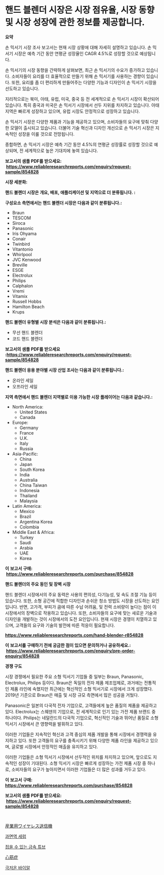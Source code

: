 <p><h1>핸드 블렌더 시장은 시장 점유율, 시장 동향 및 시장 성장에 관한 정보를 제공합니다.</h1></p><p><strong>요약</strong></p>
<p><p>손 믹서기 시장 조사 보고서는 현재 시장 상황에 대해 자세히 설명하고 있습니다. 손 믹서기 시장은 예측 기간 동안 연평균 성장율인 CAGR 4.5%로 성장할 것으로 예상됩니다.</p><p>손 믹서기의 시장 동향을 간략하게 살펴보면, 최근 손 믹서기의 수요가 증가하고 있습니다. 소비자들이 요리를 더 효율적으로 만들기 위해 손 믹서기를 사용하는 경향이 있습니다. 또한, 요리를 좀 더 편리하게 만들어주는 다양한 기능과 디자인이 손 믹서기 시장을 선도하고 있습니다.</p><p>지리적으로는 북미, 아태, 유럽, 미국, 중국 등 전 세계적으로 손 믹서기 시장이 확산되어 있습니다. 특히 중국과 미국은 손 믹서기 시장에서 선두 지위를 차지하고 있습니다. 아태 지역은 빠르게 성장하고 있으며, 유럽 시장도 안정적으로 성장하고 있습니다.</p><p>손 믹서기 시장은 다양한 제품과 기능을 제공하고 있으며, 소비자들의 요구에 맞춰 다양한 모델이 출시되고 있습니다. 더불어 기술 혁신과 디자인 개선으로 손 믹서기 시장은 지속적인 성장을 이룰 것으로 전망됩니다.</p><p>종합하면, 손 믹서기 시장은 예측 기간 동안 4.5%의 연평균 성장률로 성장할 것으로 예상되며, 전 세계적으로 높은 기대치에 놓여 있습니다.</p></p>
<p><strong>보고서의 샘플 PDF를 받으세요: &nbsp;<a href="https://www.reliableresearchreports.com/enquiry/request-sample/854828">https://www.reliableresearchreports.com/enquiry/request-sample/854828</a></strong></p>
<p><strong>시장 세분화:</strong></p>
<p><strong> 핸드 블렌더 시장은 개요, 배포, 애플리케이션 및 지역으로 더 분류됩니다. :</strong></p>
<p><strong>구성요소 측면에서는 핸드 블렌더 시장은 다음과 같이 분류됩니다.:</strong></p>
<p><ul><li>Braun</li><li>TESCOM</li><li>Siroca</li><li>Panasonic</li><li>Iris Ohyama</li><li>Conair</li><li>Twinbird</li><li>Vitantonio</li><li>Whirlpool</li><li>JVC Kenwood</li><li>Breville</li><li>ESGE</li><li>Electrolux</li><li>Philips</li><li>Calphalon</li><li>Vremi</li><li>Vitamix</li><li>Russell Hobbs</li><li>Hamilton Beach</li><li>Krups</li></ul></p>
<p><strong> 핸드 블렌더 유형별 시장 분석은 다음과 같이 분류됩니다.:</strong></p>
<p><ul><li>무선 핸드 블렌더</li><li>코드 핸드 블렌더</li></ul></p>
<p><strong>보고서의 샘플 PDF를 받으세요 :<a href="https://www.reliableresearchreports.com/enquiry/request-sample/854828">https://www.reliableresearchreports.com/enquiry/request-sample/854828</a></strong></p>
<p><strong> 핸드 블렌더 응용 분야별 시장 산업 조사는 다음과 같이 분류됩니다.:</strong></p>
<p><ul><li>온라인 세일</li><li>오프라인 세일</li></ul></p>
<p><strong>지역 측면에서 핸드 블렌더 지역별로 이용 가능한 시장 플레이어는 다음과 같습니다.:</strong></p>
<p><ul>
    <li>
        North America:
        <ul>
            <li>United States</li>
            <li>Canada</li>
        </ul>
    </li>
    <li>
        Europe:
        <ul>
            <li>Germany</li>
            <li>France</li>
            <li>U.K.</li>
            <li>Italy</li>
            <li>Russia</li>
        </ul>
    </li>
    <li>
        Asia-Pacific:
        <ul>
            <li>China</li>
            <li>Japan</li>
            <li>South Korea</li>
            <li>India</li>
            <li>Australia</li>
            <li>China Taiwan</li>
            <li>Indonesia</li>
            <li>Thailand</li>
            <li>Malaysia</li>
        </ul>
    </li>
    <li>
        Latin America:
        <ul>
            <li>Mexico</li>
            <li>Brazil</li>
            <li>Argentina Korea</li>
            <li>Colombia</li>
        </ul>
    </li>
    <li>
        Middle East & Africa:
        <ul>
            <li>Turkey</li>
            <li>Saudi</li>
            <li>Arabia</li>
            <li>UAE</li>
            <li>Korea</li>
        </ul>
    </li>
    </ul></p>
<p><strong>이 보고서 구매: &nbsp;<a href="https://www.reliableresearchreports.com/purchase/854828">https://www.reliableresearchreports.com/purchase/854828</a></strong></p>
<p><strong>핸드 블렌더의 주요 동인 및 장벽 시장</strong></p>
<p><p>핸드 블렌더 시장에서의 주요 동력은 사용의 편의성, 다기능성, 및 속도 조절 기능 등이 있습니다. 또한, 소형 공간에 적합한 디자인과 손쉬운 청소 방법도 시장을 선도하는 요인입니다. 반면, 고가격, 부피가 큼에 따른 수납 어려움, 및 전력 소비량이 높다는 점이 이 시장에서의 장벽으로 작용하고 있습니다. 또한, 소비자들의 요구에 맞는 새로운 기술과 디자인을 개발하는 것이 시장에서의 도전 요인입니다. 현재 시장은 경쟁이 치열하고 있으며, 고객들의 요구와 기술의 발전에 따른 적응이 필요합니다.</p></p>
<p><strong><a href="https://www.reliableresearchreports.com/hand-blender-r854828">https://www.reliableresearchreports.com/hand-blender-r854828</a></strong></p>
<p><strong>이 보고서를 구매하기 전에 궁금한 점이 있으면 문의하거나 공유하세요.: &nbsp;<a href="https://www.reliableresearchreports.com/enquiry/pre-order-enquiry/854828">https://www.reliableresearchreports.com/enquiry/pre-order-enquiry/854828</a></strong></p>
<p><strong>경쟁 구도</strong></p>
<p><p>시장 경쟁에서 필요한 주요 소형 믹서기 기업들 중 일부는 Braun, Panasonic, Electrolux, Philips 등이다. Braun은 독일의 전자 제품 제조업체로, 과거에는 전통적인 제품 라인에 속했지만 최근에는 혁신적인 소형 믹서기로 시장에서 크게 성장했다. 2019년 기준으로 Braun은 매출 및 시장 규모 측면에서 많은 성공을 거뒀다.</p><p>Panasonic은 일본의 다국적 전자 기업으로, 고객들에게 높은 품질의 제품을 제공하고 있다. Electrolux는 스웨덴의 기업으로, 전 세계적으로 인기 있는 가전 제품 브랜드 중 하나이다. Philips는 네덜란드의 다국적 기업으로, 혁신적인 기술과 뛰어난 품질로 소형 믹서기 시장에서 큰 영향력을 발휘하고 있다.</p><p>이러한 기업들은 지속적인 혁신과 고객 중심의 제품 개발을 통해 시장에서 경쟁력을 유지하고 있다. 또한 고객들의 요구를 충족시키기 위해 다양한 제품 라인을 제공하고 있으며, 글로벌 시장에서 안정적인 매출을 유지하고 있다.</p><p>이러한 기업들은 소형 믹서기 시장에서 선두적인 위치를 차지하고 있으며, 앞으로도 지속적인 성장이 기대된다. 소형 믹서기 시장은 빠르게 성장하는 가전 제품 시장 중 하나로, 소비자들의 요구가 높아지면서 이러한 기업들은 더 많은 성과를 거두고 있다.</p></p>
<p><strong>이 보고서 구매: &nbsp; <a href="https://www.reliableresearchreports.com/purchase/854828">https://www.reliableresearchreports.com/purchase/854828</a></strong></p>
<p><strong>보고서의 샘플 PDF를 받으세요: &nbsp;<a href="https://www.reliableresearchreports.com/enquiry/request-sample/854828">https://www.reliableresearchreports.com/enquiry/request-sample/854828</a></strong><strong></strong></p>
<p>&nbsp;</p>
<p><p><a href="https://medium.com/@kaydenjohns1964/%E7%94%A3%E6%A5%AD%E7%94%A8%E7%84%A1%E7%B7%9A%E9%80%81%E4%BF%A1%E6%A9%9F%E5%B8%82%E5%A0%B4%E8%A6%8F%E6%A8%A1-%E5%B8%82%E5%A0%B4%E5%B1%95%E6%9C%9B%E3%81%A8%E5%B8%82%E5%A0%B4%E4%BA%88%E6%B8%AC-2024%E5%B9%B4%E3%81%8B%E3%82%892031%E5%B9%B4-bd24d0521290">産業用ワイヤレス送信機</a></p><p><a href="https://github.com/JackieFauhey9089475/Market-Research-Report-List-1/blob/main/141566516410.md">과면역 세럼</a></p><p><a href="https://medium.com/@kellylyncyh543964/%ED%9C%B4%EB%8C%80-%EA%B0%80%EB%8A%A5%ED%95%9C-%EA%B8%88%EC%86%8D-%EA%B4%80-%EC%8B%9C%EC%9E%A5-2031%EB%85%84%EA%B9%8C%EC%A7%80%EC%9D%98-%ED%8A%B8%EB%A0%8C%EB%93%9C-%EC%98%88%EC%B8%A1-%EB%B0%8F-%EA%B2%BD%EC%9F%81-%EB%B6%84%EC%84%9D-b1de5220d37b">접을 수 있는 금속 튜브</a></p><p><a href="https://medium.com/@saigekulas/%E5%BF%83%E7%AD%8B%E7%97%87%E5%B8%82%E5%A0%B4-%E3%82%BF%E3%82%A4%E3%83%97-%E3%82%A2%E3%83%97%E3%83%AA%E3%82%B1%E3%83%BC%E3%82%B7%E3%83%A7%E3%83%B3-%E5%9C%B0%E7%90%86%E3%81%AB%E3%82%88%E3%82%8B%E5%8C%85%E6%8B%AC%E7%9A%84%E8%A9%95%E4%BE%A1-ebd89cb1302b">心筋症</a></p><p><a href="https://medium.com/@cute_priencsss/%EC%A0%80%EC%98%A8-%EB%B0%94%EC%9D%B4%EC%95%8C-%EC%8B%9C%EC%9E%A5-%EC%A0%84%EB%A7%9D-%EC%82%B0%EC%97%85-%EA%B0%9C%EC%9A%94-%EB%B0%8F-%EC%98%88%EC%B8%A1-2024-2031-7683ebf79d63">극저온 바이알</a></p></p>